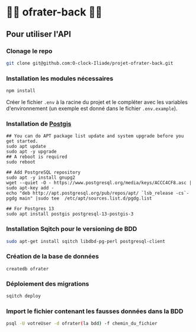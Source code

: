 # 💈🧔 ofrater-back 🧔💈

## Pour utiliser l'API

### Clonage le repo
``` bash
git clone git@github.com:O-clock-Iliade/projet-ofrater-back.git
```
### Installation les modules nécessaires

``` bash
npm install
```

Créer le fichier `.env` à la racine du projet et le compléter avec les variables d'environnement (un exemple est donné dans le fichier `.env.example`).

### Installation de [Postgis](https://postgis.net/)

```
## You can do APT package list update and system upgrade before you get started.
sudo apt update
sudo apt -y upgrade
## A reboot is required
sudo reboot

## Add PostgreSQL repository
sudo apt -y install gnupg2
wget --quiet -O - https://www.postgresql.org/media/keys/ACCC4CF8.asc | sudo apt-key add -
echo "deb http://apt.postgresql.org/pub/repos/apt/ `lsb_release -cs`-pgdg main" |sudo tee  /etc/apt/sources.list.d/pgdg.list

## For Postgres 13
sudo apt install postgis postgresql-13-postgis-3
```

### Installation Sqitch pour le versioning de BDD

``` bash
sudo apt-get install sqitch libdbd-pg-perl postgresql-client
```

### Création de la base de données
```
createdb ofrater
```

### Déploiement des migrations
``` bash
sqitch deploy
```

### Import le fichier contenant les fausses données dans la BDD

``` bash
psql -U votreUser -d ofrater(la bdd) -f chemin_du_fichier
```



